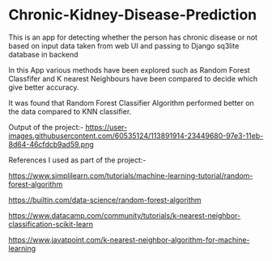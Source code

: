 # Chronic-Kidney-Disease-Prediction
This is an app for detecting whether the person has chronic disease or not based on input data taken from web UI and passing to Django sq3lite database in backend

In this App various methods have been explored such as Random Forest Classfifer and K nearest Neighbours have been compared to decide which give better accuracy.

It was found that Random Forest Classifier Algorithm performed better on the data compared to KNN classifier.


Output of the project:- 
https://user-images.githubusercontent.com/60535124/113891914-23449680-97e3-11eb-8d64-46cfdcb9ad59.png

References I used as part of the project:- 

https://www.simplilearn.com/tutorials/machine-learning-tutorial/random-forest-algorithm

https://builtin.com/data-science/random-forest-algorithm

https://www.datacamp.com/community/tutorials/k-nearest-neighbor-classification-scikit-learn

https://www.javatpoint.com/k-nearest-neighbor-algorithm-for-machine-learning


